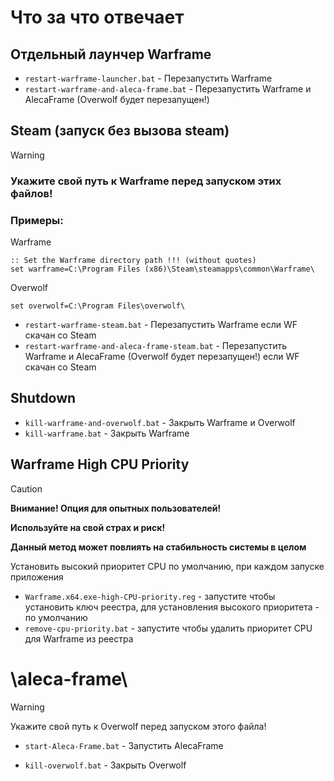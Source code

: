 # Что за что отвечает

## Отдельный лаунчер Warframe
- `restart-warframe-launcher.bat` - Перезапустить Warframe
- `restart-warframe-and-aleca-frame.bat` - Перезапустить Warframe и AlecaFrame (Overwolf будет перезапущен!)

## Steam (запуск без вызова steam)
> [!warning]
> ### Укажите **свой** путь к Warframe перед запуском этих файлов!
>
> ### Примеры:
> 
> Warframe
> ```
> :: Set the Warframe directory path !!! (without quotes)
> set warframe=C:\Program Files (x86)\Steam\steamapps\common\Warframe\
> ```
>
> Overwolf
> ```
> set overwolf=C:\Program Files\overwolf\
> ```
> 
> - `restart-warframe-steam.bat` - Перезапустить Warframe если WF скачан со Steam
> - `restart-warframe-and-aleca-frame-steam.bat` - Перезапустить Warframe и AlecaFrame (Overwolf будет перезапущен!) если WF скачан со Steam

## Shutdown
- `kill-warframe-and-overwolf.bat` - Закрыть Warframe и Overwolf
- `kill-warframe.bat` - Закрыть Warframe

## Warframe High CPU Priority
> [!caution]
> **Внимание! Опция для опытных пользователей!**
>
> **Используйте на свой страх и риск!**
>
> **Данный метод может повлиять на стабильность системы в целом**

Установить высокий приоритет CPU по умолчанию, при каждом запуске приложения
- `Warframe.x64.exe-high-CPU-priority.reg` - запустите чтобы установить ключ реестра, для установления высокого приоритета - по умолчанию
- `remove-cpu-priority.bat` - запустите чтобы удалить приоритет CPU для Warframe из реестра

# \aleca-frame\
> [!warning]
> Укажите свой путь к Overwolf перед запуском этого файла!
> - `start-Aleca-Frame.bat` - Запустить AlecaFrame

- `kill-overwolf.bat` - Закрыть Overwolf
